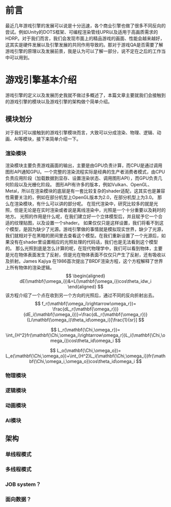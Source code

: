# 前言
最近几年游戏引擎的发展可以说是十分迅速，各个商业引擎也做了很多不同反向的尝试。例如Unity的DOTS框架、可编程渲染管线UPR以及适用于高画质需求的HDRP。对于我们而言，我们会发现市面上的精品游戏的画面、性能会越来越好，这其实是硬件发展以及引擎发展的共同作用导致的。那对于游戏QA是否需要了解游戏引擎的原理以及发展前景，我是认为可以了解一部分，说不定在之后的工作当中可以用到。
# 游戏引擎基本介绍
游戏引擎的定义以及发展历史我就不做过多概述了，本篇文章主要就我们会接触到的游戏引擎的模块以及游戏引擎的架构做个简单介绍。
## 模块划分
对于我们可以接触到的游戏引擎模块而言，大致可以分成渲染、物理、逻辑、动画、AI等模块，接下来简单介绍一下。
### 渲染模块
渲染模块主要负责游戏画面的输出，主要是由GPU负责计算，而CPU是通过调用图形API通知GPU。一个完整的渲染流程实际是经典的生产者消费者模式，由CPU负责应用阶段（加载数据到显存、设置渲染状态、调用图形API），而GPU负责几何阶段以及光栅化阶段。
图形API有许多的版本，例如Vulkan、OpenGL、Metal，所以在渲染模块的底层是有一套比较复杂的shader适配，这其实也是兼容性需要关注的，例如在部分机型上OpenGL版本为2.0，在部分机型上为3.0。
那么在渲染模块，有什么可以讲的部分呢。
在现代渲染中，研究比较多的就是光照，但是无论是在实时渲染或者说是离线渲染中，光照是一个十分重要以及耗时的地方。
光照的作用是什么呢，在我们建立好一个立体模型后，并且赋予它一个合适的纹理贴图，以及设置一个shader。
如果仅仅只是这样设置，我们将看不到这个模型，是因为缺少了光源。游戏引擎做的事情就是模拟现实世界，缺少了光源，我们就相对于在黑暗的房间里去查看这个模型。在我们重新设置了一个光源后，如果没有在shader里设置相应的光照处理的代码话，我们也是无法看到这个模型的。
那么光照到底是怎么计算的呢，在现代物理学中，我们可以看到物体，主要是光在物体表面发生了反射，但是光在物体表面不仅仅只产生了反射，还有吸收以及折射。James Kajiya 在1986首次提出了BRDF渲染方程，这个方程解释了世界上所有物体的渲染逻辑。
$$
\begin{aligned}
dE(\mathbf{\omega_i})&=L(\mathbf{\omega_i})cos\theta_idw_i
\end{aligned}
$$
该方程介绍了一个点在收到另一个方向的光照后，通过不同的反向折射出去。
$$
f_r(\mathbf{\omega_i\rightarrow\omega_r})= \frac{dL_r(\mathbf{\omega_r})}{dE_i(\mathbf{\omega_i})}=\frac{dL_r(\mathbf{\omega_r})}{Li\mathbf(\omega_i)\theta_id\omega_i}[\frac{1}{sr}]
$$

$$
L_r(\mathbf{\Chi,\omega_r})= \int_{H^2}fr(\mathbf{\Chi,\omega_i\rightarrow\omega_r})L_i(\mathbf{\Chi,\omega_i})cos\theta_id\omega_i
$$

$$
L_o(\mathbf{\Chi,\omega_o})= L_e(\mathbf{\Chi,\omega_o})+\int_{H^2}L_i(\mathbf{\Chi,\omega_i})fr(\mathbf{\Chi,\omega_i,\omega_o})cos\theta_id\omega_i
$$
#### 
####

### 物理模块
### 逻辑模块
### 动画模块
### AI模块
## 架构
### 单线程模式
### 多线程模式
### JOB system？
### 面向数据？